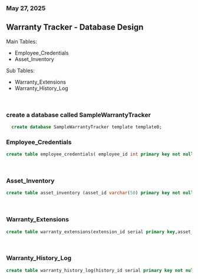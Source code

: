 ### May 27, 2025

## Warranty Tracker - Database Design

Main Tables:
* Employee_Credentials
* Asset_Inventory

Sub Tables: 
* Warranty_Extensions
* Warranty_History_Log

<br>

### create a database called SampleWarrantyTracker
```sql
  create database SampleWarrantyTracker template template0;
```

### Employee_Credentials
 ```sql
create table employee_credentials( employee_id int primary key not null,password varchar(50) not null);
```
<br>

### Asset_Inventory
```sql
create table asset_inventory (asset_id varchar(50) primary key not null, employee_id int unique not null, serial_number varchar(50) unique not null, category varchar(50) not null, brand varchar(50) not null, model varchar(50) not null, purchased_from varchar(50), purchased_date timestamp not null, warranty_start_date timestamp not null, warranty_end_date timestamp not null check (warranty_end_date > warranty_start_date), iswarranty_extendable varchar(3) check (iswarranty_extendable in ('yes', 'no')), asset_price numeric(10,2) not null, asset_images bytea not null, constraint fk_employee_id_employee_credentials foreign key (employee_id) references employee_credentials(employee_id));
```
<br>

### Warranty_Extensions
```sql
create table warranty_extensions(extension_id serial primary key,asset_id varchar(50) not null,serial_number varchar(50) not null,purchased_date timestamp not null,warranty_start_date timestamp not null,warranty_end_date timestamp not null,warranty_extension_price numeric(10,2) not null,warranty_extension_in_months integer not null,constraint fk_assetid_assetinventory foreign key(asset_id) references asset_inventory(asset_id));
```
<br>

### Warranty_History_Log
```sql
create table warranty_history_log(history_id serial primary key not null,extension_id int not null,asset_id varchar(50) not null,serial_number varchar(50) not null,warranty_start_date timestamp not null,warranty_end_date timestamp not null,extended_warranty_date timestamp not null,constraint fk_extensionid_warrantyextension foreign key(extension_id) references warranty_extensions(extension_id));
```